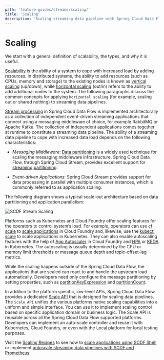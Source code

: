 ```yaml
---
path: 'feature-guides/streams/scaling/'
title: 'Scaling'
description: 'Scaling streaming data pipeline with Spring Cloud Data Flow'
---
```


# Scaling

We start with a general definition of scalability, the types, and why it is useful.

[Scalability](https://en.wikipedia.org/wiki/Scalability) is the ability of a system to cope with increased load by adding resources. In distributed systems, the ability to add resources (such as CPUs, memory and storage) to the existing nodes is known as [vertical scaling](https://en.wikipedia.org/wiki/Scalability#Vertical) (up/down), while [horizontal scaling](https://en.wikipedia.org/wiki/Scalability#Horizontal) (out/in) refers to the ability to add additional nodes to the system.
The following paragraphs discuss the common concepts for applying `horizontal scaling` (for example, scaling out or shared nothing) to streaming data pipelines.

[Stream processing](%currentPath%/concepts/streams/) in Spring Cloud Data Flow is implemented architecturally as a collection of independent event-driven streaming applications that connect using a messaging middleware of choice, for example RabbitMQ or Apache Kafka. The collection of independent applications comes together at runtime to constitute a streaming data pipeline.
The ability of a streaming data pipeline to cope with increased data load depends on the following characteristics:

- _Messaging Middleware_: [Data partitioning](https://docs.spring.io/spring-cloud-stream/docs/current/reference/htmlsingle/#partitioning) is a widely used technique for scaling the messaging middleware infrastructure. Spring Cloud Data Flow, through Spring Cloud Stream, provides excellent support for [streaming partitioning](%currentPath%/feature-guides/streams/partitioning/#data-partitioning/).

- _Event-driven Applications_: Spring Cloud Stream provides support for data processing in parallel with multiple consumer instances, which is commonly referred to as application scaling.

The following diagram shows a typical scale-out architecture based on data partitioning and application parallelism:

![SCDF Stream Scaling](images/scdf-stream-partition-and-scaling-overview.png)

Platforms such as Kubernetes and Cloud Foundry offer scaling features for the operators to control system’s load. For example, operators can use [cf scale](https://docs.cloudfoundry.org/devguide/deploy-apps/cf-scale.html) to [scale applications](https://docs.spring.io/spring-cloud-dataflow/docs/2.3.0.RELEASE/reference/htmlsingle/#configuration-cloudfoundry-scaling) in Cloud Foundry and, likewise, use the [kubectl scale](https://jamesdefabia.github.io/docs/user-guide/kubectl/kubectl_scale/) to scale applications in Kubernetes. They can also enable autoscaling features with the help of [App Autoscaler](https://docs.pivotal.io/application-service/%tanzu-app-service-version%/appsman-services/autoscaler/using-autoscaler.html) in Cloud Foundry and [HPA](https://kubernetes.io/docs/tasks/run-application/horizontal-pod-autoscale/) or [KEDA](https://github.com/kedacore/keda) in Kubernetes. The autoscaling is usually determined by the CPU or memory limit thresholds or message queue depth and topic-offset-lag metrics.

While the scaling happens outside of the Spring Cloud Data Flow, the applications that are scaled can react to and handle the upstream load automatically. Developers need only configure the message partitioning by setting properties, such as [partitionKeyExpression](https://cloud.spring.io/spring-cloud-static/spring-cloud-stream/3.0.0.RELEASE/reference/html/spring-cloud-stream.html#spring-cloud-stream-overview-configuring-output-bindings-partitioning) and [partitionCount](https://cloud.spring.io/spring-cloud-static/spring-cloud-stream/3.0.0.RELEASE/reference/html/spring-cloud-stream.html#spring-cloud-stream-overview-configuring-output-bindings-partitioning).

In addition to the platform specific, low-level APIs, Spring Cloud Data Flow provides a dedicated [Scale API](https://docs.spring.io/spring-cloud-dataflow/docs/%dataflow-version%/reference/htmlsingle/#api-guide-resources-stream-deployment-scale) that is designed for scaling data pipelines. The `Scale API` unifies the various platforms native scaling capabilities into a uniform and simple interface.
You can use it to implement scaling control based on specific application domain or business logic.
The Scale API is reusable across all the Spring Cloud Data Flow supported platforms. Developers can implement an auto-scale controller and reuse it with Kubernetes, Cloud Foundry, or even with the Local platform for local testing purposes.

Visit the [Scaling Recipes](%currentPath%/recipes/scaling/) to see how to [scale applications using SCDF Shell](%currentPath%/recipes/scaling/manual-scaling/) or implement [autoscale streaming data pipelines with SCDF and Prometheus](%currentPath%/recipes/scaling/autoscaling/).
